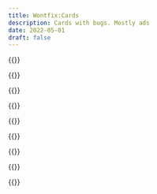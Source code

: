```yaml
---
title: Wontfix:Cards
description: Cards with bugs. Mostly ads
date: 2022-05-01
draft: false
---
```


{{<tweet id="1537572070845988864">}}

{{<tweet id="1535371939186982912">}}

{{<tweet id="1535662303290564609">}}

{{<tweet id="1536740250680188930">}}

{{<tweet id="1537827583772876800">}}

{{<tweet id="1535286273925079040">}}

{{<tweet id="1538213766445375488">}}

{{<tweet id="1537530335252008960">}}

{{<tweet id="517738916892270592">}}

